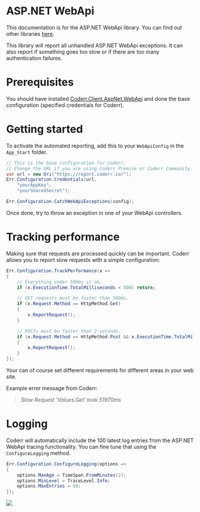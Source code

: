 ASP.NET WebApi
===============

This documentation is for the ASP.NET WebApi library. You can find out other libraries [here](../).

This library will report all unhandled ASP.NET WebApi exceptions. It can also report if something goes too slow or if there are too many authentication failures.

# Prerequisites

You should have installed [Coderr.Client.AspNet.WebApi](https://www.nuget.org/packages/Coderr.Client.AspNet.WebApi/) and done the base configuration (specified credentials for Coderr).

# Getting started

To activate the automated reporting, add this to your `WebApiConfig` in the `App_Start` folder.

```csharp
// This is the base configuration for coderr.
// Change the URL if you are using Coderr Premise or Coderr Community.
var url = new Uri("https://report.coderr.io/");
Err.Configuration.Credentials(url,
    "yourAppKey",
    "yourSharedSecret");

Err.Configuration.CatchWebApiExceptions(config);
```

Once done, try to throw an exception in one of your WebApi controllers.

# Tracking performance

Making sure that requests are processed quickly can be important. Coderr allows you to report slow requests with a simple configuration:

```csharp
Err.Configuration.TrackPerformance(x =>
{
    // Everything under 500ms is ok.
    if (x.ExecutionTime.TotalMilliseconds < 500) return;

    // GET requests must be faster than 500ms.
    if (x.Request.Method == HttpMethod.Get)
    {
        x.ReportRequest();
    }

    // POSTs most be faster than 2 seconds.
    if (x.Request.Method == HttpMethod.Post && x.ExecutionTime.TotalMilliseconds > 2000)
    {
        x.ReportRequest();
    }
});
```

Your can of course set different requirements for different areas in your web site.

Example error message from Coderr:

> *Slow Request 'Values.Get' took 51970ms*

# Logging

Coderr will automatically include the 100 latest log entries from the ASP.NET WebApi tracing functionality. You can fine tune that using the `ConfigureLogging` method.

```csharp
Err.Configuration.ConfigureLogging(options =>
{
    options.MaxAge = TimeSpan.FromMinutes(2);
    options.MinLevel = TraceLevel.Info;
    options.MaxEntries = 50;
});
```

![](/screens/libraries/aspnet-webapi/logs.png)
